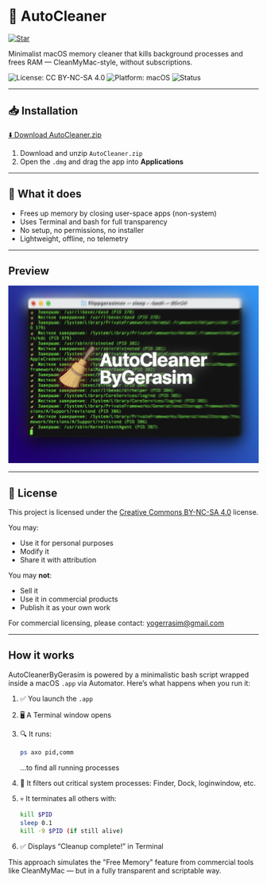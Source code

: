 # 🧹 AutoCleaner

[![Star](https://img.shields.io/github/stars/Yogerasim/AutoCleanerByGerasim?style=social)](https://github.com/Yogerasim/AutoCleanerByGerasim/stargazers)

Minimalist macOS memory cleaner that kills background processes and frees RAM — CleanMyMac-style, without subscriptions.

![License: CC BY-NC-SA 4.0](https://img.shields.io/badge/License-CC%20BY--NC--SA%204.0-lightgrey.svg)
![Platform: macOS](https://img.shields.io/badge/platform-macOS-blue)
![Status](https://img.shields.io/badge/version-1.0.0-green)

---

## 📥 Installation

[⬇️ Download AutoCleaner.zip](https://github.com/Yogerasim/AutoCleanerByGerasim/raw/main/Releases/AutoCleaner.zip)

1. Download and unzip `AutoCleaner.zip`
2. Open the `.dmg` and drag the app into **Applications**

---

## 🧠 What it does

- Frees up memory by closing user-space apps (non-system)
- Uses Terminal and bash for full transparency
- No setup, no permissions, no installer
- Lightweight, offline, no telemetry

---

## Preview

<img src="Screenshots/drag-to-install.png" width="600" alt="Drag to install UI">

---

## 🧾 License

This project is licensed under the [Creative Commons BY-NC-SA 4.0](https://creativecommons.org/licenses/by-nc-sa/4.0/) license.

You may:
- Use it for personal purposes
- Modify it
- Share it with attribution

You may **not**:
- Sell it
- Use it in commercial products
- Publish it as your own work

For commercial licensing, please contact: yogerrasim@gmail.com

---

## How it works

AutoCleanerByGerasim is powered by a minimalistic bash script wrapped inside a macOS `.app` via Automator.
Here’s what happens when you run it:

1. ✅ You launch the `.app`
2. 🖥 A Terminal window opens
3. 🔍 It runs:
   ```bash
   ps axo pid,comm
   ```
   ...to find all running processes

4. 🧠 It filters out critical system processes:
   Finder, Dock, loginwindow, etc.

5. 💀 It terminates all others with:
   ```bash
   kill $PID
   sleep 0.1
   kill -9 $PID (if still alive)
   ```

6. ✅ Displays “Cleanup complete!” in Terminal

This approach simulates the "Free Memory" feature from commercial tools like CleanMyMac — but in a fully transparent and scriptable way.

